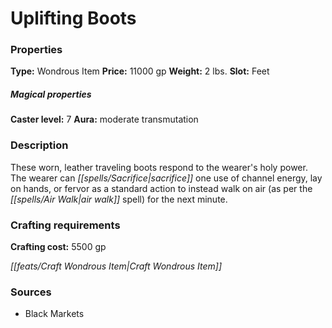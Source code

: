 ﻿---
Title: "Uplifting Boots"
Type: "Wondrous Item"
Price: "11000 gp"
Weight: "2 lbs."
Slot: "Feet"
Caster level: "7"
Aura: "moderate transmutation"
Description: |
  "These worn, leather traveling boots respond to the wearer's holy power. The wearer can sacrifice one use of channel energy, lay on hands, or fervor as a standard action to instead walk on air (as per the _air walk_ spell) for the next minute."
Crafting cost: "5500 gp"
Sources: "['Black Markets']"
---

# Uplifting Boots

### Properties

**Type:** Wondrous Item **Price:** 11000 gp **Weight:** 2 lbs. **Slot:** Feet

##### Magical properties

**Caster level:** 7 **Aura:** moderate transmutation

### Description

These worn, leather traveling boots respond to the wearer's holy power. The wearer can _[[spells/Sacrifice|sacrifice]]_ one use of channel energy, lay on hands, or fervor as a standard action to instead walk on air (as per the _[[spells/Air Walk|air walk]]_ spell) for the next minute.

### Crafting requirements

**Crafting cost:** 5500 gp

_[[feats/Craft Wondrous Item|Craft Wondrous Item]]_

### Sources

* Black Markets